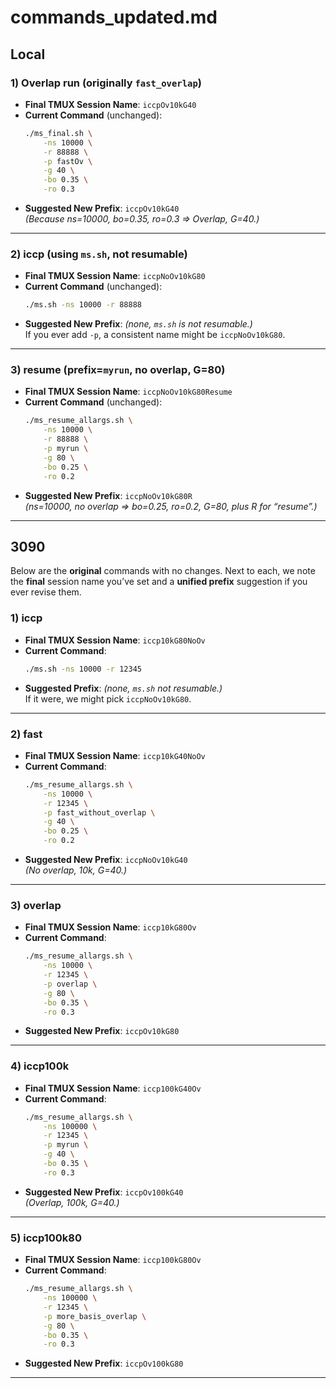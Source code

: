 # commands_updated.md

## Local

### 1) Overlap run (originally `fast_overlap`)
- **Final TMUX Session Name**: `iccpOv10kG40`
- **Current Command** (unchanged):
  ```bash
  ./ms_final.sh \
      -ns 10000 \
      -r 88888 \
      -p fastOv \
      -g 40 \
      -bo 0.35 \
      -ro 0.3
  ```
- **Suggested New Prefix**: `iccpOv10kG40`  
  *(Because ns=10000, bo=0.35, ro=0.3 => Overlap, G=40.)*

---

### 2) iccp (using `ms.sh`, not resumable)
- **Final TMUX Session Name**: `iccpNoOv10kG80`
- **Current Command** (unchanged):
  ```bash
  ./ms.sh -ns 10000 -r 88888
  ```
- **Suggested New Prefix**: *(none, `ms.sh` is not resumable.)*  
  If you ever add `-p`, a consistent name might be `iccpNoOv10kG80`.

---

### 3) resume (prefix=`myrun`, no overlap, G=80)
- **Final TMUX Session Name**: `iccpNoOv10kG80Resume`
- **Current Command** (unchanged):
  ```bash
  ./ms_resume_allargs.sh \
      -ns 10000 \
      -r 88888 \
      -p myrun \
      -g 80 \
      -bo 0.25 \
      -ro 0.2
  ```
- **Suggested New Prefix**: `iccpNoOv10kG80R`  
  *(ns=10000, no overlap => bo=0.25, ro=0.2, G=80, plus R for “resume”.)*

---

## 3090

Below are the **original** commands with no changes. Next to each, we note the **final** session name you’ve set and a **unified prefix** suggestion if you ever revise them.

### 1) iccp
- **Final TMUX Session Name**: `iccp10kG80NoOv`
- **Current Command**:
  ```bash
  ./ms.sh -ns 10000 -r 12345
  ```
- **Suggested Prefix**: *(none, `ms.sh` not resumable.)*  
  If it were, we might pick `iccpNoOv10kG80`.

---

### 2) fast
- **Final TMUX Session Name**: `iccp10kG40NoOv`
- **Current Command**:
  ```bash
  ./ms_resume_allargs.sh \
      -ns 10000 \
      -r 12345 \
      -p fast_without_overlap \
      -g 40 \
      -bo 0.25 \
      -ro 0.2
  ```
- **Suggested New Prefix**: `iccpNoOv10kG40`  
  *(No overlap, 10k, G=40.)*

---

### 3) overlap
- **Final TMUX Session Name**: `iccp10kG80Ov`
- **Current Command**:
  ```bash
  ./ms_resume_allargs.sh \
      -ns 10000 \
      -r 12345 \
      -p overlap \
      -g 80 \
      -bo 0.35 \
      -ro 0.3
  ```
- **Suggested New Prefix**: `iccpOv10kG80`

---

### 4) iccp100k
- **Final TMUX Session Name**: `iccp100kG40Ov`
- **Current Command**:
  ```bash
  ./ms_resume_allargs.sh \
      -ns 100000 \
      -r 12345 \
      -p myrun \
      -g 40 \
      -bo 0.35 \
      -ro 0.3
  ```
- **Suggested New Prefix**: `iccpOv100kG40`  
  *(Overlap, 100k, G=40.)*

---

### 5) iccp100k80
- **Final TMUX Session Name**: `iccp100kG80Ov`
- **Current Command**:
  ```bash
  ./ms_resume_allargs.sh \
      -ns 100000 \
      -r 12345 \
      -p more_basis_overlap \
      -g 80 \
      -bo 0.35 \
      -ro 0.3
  ```
- **Suggested New Prefix**: `iccpOv100kG80`

---
